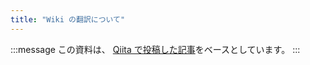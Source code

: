 ```yaml
---
title: "Wiki の翻訳について"
---
```

:::message
この資料は、 [Qiita で投稿した記事](https://qiita.com/Lemon73/items/768215973076938c86a2)をベースとしています。
:::
